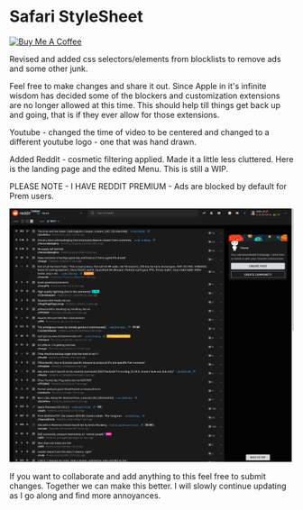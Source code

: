 # Safari StyleSheet

<a href="https://www.buymeacoffee.com/v0id" target="_blank"><img src="https://cdn.buymeacoffee.com/buttons/lato-orange.png" alt="Buy Me A Coffee" style="height: 25px !important;width: 100px !important;" ></a>

Revised and added css selectors/elements from blocklists to remove ads and some other junk.


Feel free to make changes and share it out.  Since Apple in it's infinite wisdom has decided some of the blockers and customization extensions are no longer allowed at this time.   This should help till things get back up and going, that is if they ever allow for those extensions.

Youtube - changed the time of video to be centered and changed to a different youtube logo - one that was hand drawn.

Added Reddit - cosmetic filtering applied.  Made it a little less cluttered.  Here is the landing page and the edited Menu. This is still a WIP.

PLEASE NOTE - I HAVE REDDIT PREMIUM - Ads are blocked by default for Prem users.  

![](reddit.png)

If you want to collaborate and add anything to this feel free to submit changes.  Together we can make this better.  I will slowly continue updating as I go along and find more annoyances.

